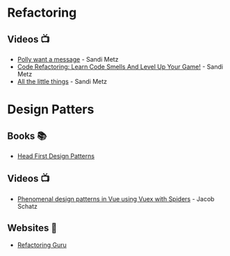 # Refactoring
## Videos :tv:
+ [Polly want a message](https://www.youtube.com/watch?v=YtROlyWWhV0) - Sandi Metz 
+ [Code Refactoring: Learn Code Smells And Level Up Your Game!](https://www.youtube.com/watch?v=D4auWwMsEnY) - Sandi Metz
+ [All the little things](https://www.youtube.com/watch?v=8bZh5LMaSmE&t=29s) - Sandi Metz

# Design Patters
## Books :books:
+ [Head First Design Patterns](https://www.oreilly.com/library/view/head-first-design/0596007124/)

## Videos :tv:
+ [Phenomenal design patterns in Vue using Vuex with Spiders](https://www.youtube.com/watch?v=AEW7NSF-YqY) - Jacob Schatz

## Websites :link:
+ [Refactoring Guru](https://refactoring.guru/design-patterns)
